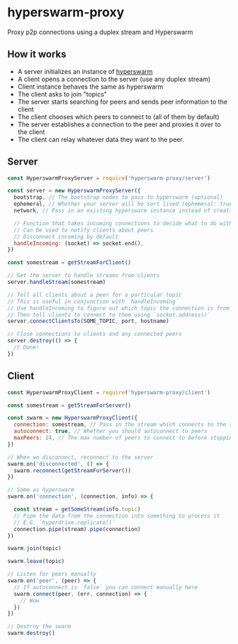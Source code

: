 # hyperswarm-proxy
Proxy p2p connections using a duplex stream and Hyperswarm

## How it works

- A server initializes an instance of [hyperswarm](https://github.com/hyperswarm/hyperswarm)
- A client opens a connection to the server (use any duplex stream)
- Client instance behaves the same as hyperswarm
- The client asks to join "topics"
- The server starts searching for peers and sends peer information to the client
- The client chooses which peers to connect to (all of them by default)
- The server establishes a connection to the peer and proxies it over to the client
- The client can relay whatever data they want to the peer.

## Server

```js
const HyperswarmProxyServer = require('hyperswarm-proxy/server')

const server = new HyperswarmProxyServer({
  bootstrap, // The bootstrap nodes to pass to hyperswarm (optional)
  ephemeral, // Whether your server will be sort lived (ephemeral: true)
  network, // Pass in an existing hyperswarm instance instead of creating a new one (optional)

  // Function that takes incoming connections to decide what to do with them
  // Can be used to notify clients about peers
  // Disconnect incoming by default
  handleIncoming: (socket) => socket.end(),
})

const somestream = getStreamForClient()

// Get the server to handle streams from clients
server.handleStream(somestream)

// Tell all clients about a peer for a particular topic
// This is useful in conjunction with `handleIncoming`
// Use handleIncoming to figure out which topic the connection is from
// Then tell clients to connect to them using `socket.address()`
server.connectClientsTo(SOME_TOPIC, port, hostname)

// Close connections to clients and any connected peers
server.destroy(() => {
  // Done!
})
```

## Client

```js
const HyperswarmProxyClient = require('hyperswarm-proxy/client')

const somestream = getStreamForServer()

const swarm = new HyperswarmProxyClient({
  connection: somestream, // Pass in the stream which connects to the server
  autoconnect: true, // Whether you should autoconnect to peers
  maxPeers: 24, // The max number of peers to connect to before stopping to autoconnect
})

// When we disconnect, reconnect to the server
swarm.on('disconnected', () => {
  swarm.reconnect(getStreamForServer())
})

// Same as hyperswarm
swarm.on('connection', (connection, info) => {

  const stream = getSomeStream(info.topic)
  // Pipe the data from the connection into something to process it
  // E.G. `hyperdrive.replicate()`
  connection.pipe(stream).pipe(connection)
})

swarm.join(topic)

swarm.leave(topic)

// Listen for peers manually
swarm.on('peer', (peer) => {
  // If autoconnect is `false` you can connect manually here
  swarm.connect(peer, (err, connection) => {
    // Wow
  })
})

// Destroy the swarm
swarm.destroy()
```

